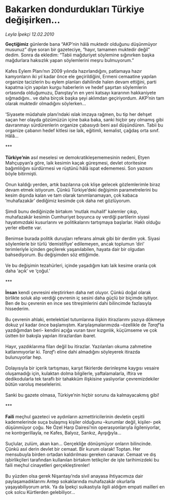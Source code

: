 # Bakarken dondurdukları Türkiye değişirken...

*Leyla İpekçi 12.02.2010*

<div class="taraf_structure_2col_1zq">
<div class="margen_n">



 <p><b>Geçtiğimiz</b> günlerde bana “AKP’nin hâlâ muktedir olduğunu düşünmüyor musunuz” diye soran bir gazeteciye, “hayır, tamamen muktedir değil” dedim. Sonra da ekledim: “Tabii mağduriyet söylemine sığınırken başka mağdurlara haksızlık yapan söylemlerini meşru bulmuyorum.” <br/><br/>Kafes Eylem Planı’nın 2009 yılında hazırlandığını, patlamaya hazır kamyonların iki yıl kadar önce ele geçirildiğini, Ermeni cemaatine yapılan organize tacizlerin bu eylem planları dahilinde halen devam ettiğini, parti kapatma için yapılan kurgu haberlerin ve hedef şaşırtan söylemlerin ortasında olduğumuzu, Danıştay’ın en yeni katsayı kararının hakkaniyete sığmadığını.. ve daha birçok başka şeyi aklımdan geçiriyordum. AKP’nin tam olarak muktedir olmadığını söylerken... <br/><br/>‘Siyasete müdahale planı’ndaki ıslak imzaya rağmen, bu tip her dehşet saçan her olayda gözümüzün içine baka baka, sanki hiçbir şey olmamış gibi davranmayı sürdürenlerin organize çabasıydı beni asıl düşündüren. Tabii bu organize çabanın hedef kitlesi ise laik, eğitimli, kemalist, çağdaş orta sınıf. Hâlâ... <br/><br/>***<b> <br/><br/>Türkiye’nin</b> asıl meselesi ve demokratikleşememesinin nedeni, Etyen Mahçupyan’a göre, laik kesimin kaçak güreşmesi, devlet otoritesine bağımlılığını sürdürmesi ve rüştünü hâlâ ispat edememesi. Son yazısını böyle bitirmişti. <br/><br/>Onun kaldığı yerden, artık bazılarına çok klişe gelecek gözlemlerimle biraz devam etmek istiyorum. Çünkü Türkiye’deki değişimin parametrelerini bu kesim dışında kalan ve tam olarak tanımlanamayan, çok kabaca ‘muhafazakâr’ dediğimiz kesimde çok daha net gözlüyorum. <br/><br/>Şimdi bunu dediğinizde birtakım ‘mutlak muhalif’ kalemler çıkıp, muhafazakâr kesimin Cumhuriyet boyunca oy verdiği partilerin siyasi hayatımızdaki kusurlarını ve politikalarını tartışmaya başlarlar. Haklı olduğu yerler elbette var. <br/><br/>Benimse burada politik duruşları referans almak gibi bir derdim yok. Siyasi söylemlerle bir türlü ‘demistifiye’ edilemeyen, ancak toplumun ‘diri’ terimleriyle içinden geçilerek yaşanılabilen, hayata dair bir olgudan bahsediyorum. Bu değişimden söz ettiğimde. <br/><br/>Ve bu değişimin tezahürleri, içinde yaşadığım katı laik kesime oranla çok daha ‘açık’ ve ‘çoğul.’ <br/><br/>***<b> <br/><br/>İnsan</b> kendi çevresini eleştirirken daha net oluyor. Çünkü doğal olarak birlikte soluk alıp verdiği çevrenin iç sesini daha güçlü bir biçimde işitiyor. Ben de bu çevrenin en ince ses titreşimlerini dahi bilincimde fazlasıyla hissederim. <br/><br/>Bu çevrenin ahlaki, entelektüel tutumlarına ilişkin itirazlarımı yazıya dökmeye dokuz yıl kadar önce başlamıştım. Karşılaşmalarımızda –özellikle de <i>Taraf</i>’ta yazdığımdan beri- kendini açığa vuran tavır kızgınlık, küçümseme ve çok üstten bir bakışla yapılan itirazlardan ibaret. <br/><br/>Hayır, yazdıklarıma filan değil bu itirazlar. Yazılanları okuma zahmetine katlanmıyorlar ki. <i>Taraf</i>’ı eline dahi almadığını söyleyerek itirazda bulunuyorlar hep. <br/><br/>Dolayısıyla bir içerik tartışması, karşıt fikirlerde derinleşme kaygısı vesaire oluşamadığı için, kulaktan dolma bilgilerle, yaftalamalarla, iftira ve dedikodularla tek taraflı bir tahakküm ilişkisine yaslıyorlar çevremizdekiler bütün varoluş meselelerini. <br/><br/>Sanki bu gazete olmasa, Türkiye’nin hiçbir sorunu da kalmayacakmış gibi! <br/><br/>***<b> <br/><br/>Faili</b> meçhul gazeteci ve aydınların azmettiricilerinin devletin çeşitli kademelerinde suça bulaşmış kişiler olduğunu –kurumlar değil, kişiler- pek düşünmüyor çoğu. Ne Özel Harp Dairesi’nin operasyonlarıyla ilgileniyorlar, ne kontrgerillayla, ne Kafes, Balyoz, Sarıkız, Ayışığıyla... <br/><br/>Suçlular, zulüm, akan kan... Gerçekliğe dönüşmüyor onların bilincinde. Çünkü asıl derin devlet bir cemaat. Bir kurum olarak! Toptan. Her mensubuyla birden ortadan kaldırılması gereken canavar. Cemaat ve dış işbirlikçileri tarafından kullanılan birtakım tetikçiler de işte tarihimizdeki bu faili meçhul cinayetleri gerçekleştirenler! <br/><br/>Bu yüzden olsa gerek Nişantaşı’nda sivil anayasa ihtiyacımıza dair paylaşamadıklarımı Antep sokaklarında muhafazakâr okurlarla yaşayabiliyorum artık. Ya da İpekçi suikastıyla ilgili aldığım empati mailleri en çok solcu Kürtlerden gelebiliyor...</p>
<br/>
<br/>
<br/>



<br/>


<div id="taraf_not">
</div>

</div>


</div>
